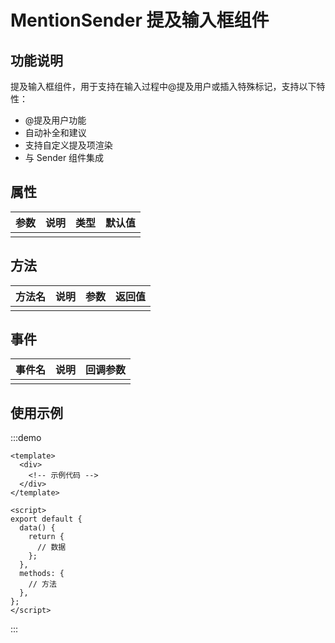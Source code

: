 # MentionSender 提及输入框组件

## 功能说明

提及输入框组件，用于支持在输入过程中@提及用户或插入特殊标记，支持以下特性：

- @提及用户功能
- 自动补全和建议
- 支持自定义提及项渲染
- 与 Sender 组件集成

## 属性

| 参数 | 说明 | 类型 | 默认值 |
| ---- | ---- | ---- | ------ |
|      |      |      |        |

## 方法

| 方法名 | 说明 | 参数 | 返回值 |
| ------ | ---- | ---- | ------ |
|        |      |      |        |

## 事件

| 事件名 | 说明 | 回调参数 |
| ------ | ---- | -------- |
|        |      |          |

## 使用示例

:::demo

```vue
<template>
  <div>
    <!-- 示例代码 -->
  </div>
</template>

<script>
export default {
  data() {
    return {
      // 数据
    };
  },
  methods: {
    // 方法
  },
};
</script>
```

:::
